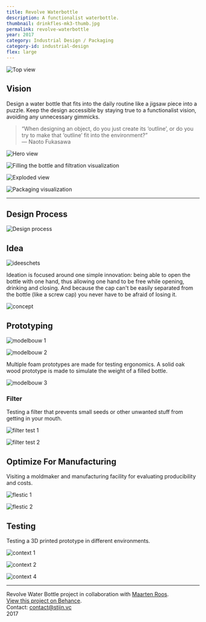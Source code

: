 ```yaml
---
title: Revolve Waterbottle
description: A functionalist waterbottle.
thumbnail: drinkfles-mk3-thumb.jpg
permalink: revolve-waterbottle
year: 2017
category: Industrial Design / Packaging
category-id: industrial-design
flex: large
---
```



![Top view](/img/portfolio/drinkfles2019-05.jpg)

## Vision

Design a water bottle that fits into the daily routine like a jigsaw piece into a puzzle. Keep the design accessible by staying true to a functionalist vision, avoiding any unnecessary gimmicks.

>“When designing an object, do you just create its ‘outline’, or do you try to make that ‘outline’ fit into the environment?”<br>
>— Naoto Fukasawa


![Hero view](/img/portfolio/drinkfles2019-01.jpg)

![Filling the bottle and filtration visualization](/img/portfolio/drinkfles2019-04.jpg)

![Exploded view](/img/portfolio/drinkfles2019-06.jpg)

![Packaging visualization](/img/portfolio/drinkfles2019-02.jpg)

---

## Design Process

![Design process](/img/portfolio/drinkfles-2/evolution-min.jpg)

## Idea

![ideeschets](/img/portfolio/drinkfles_schets.png)

Ideation is focused around one simple innovation: being able to open the bottle with one hand, thus allowing one hand to be free while opening, drinking and closing. And because the cap can't be easily separated from the bottle (like a screw cap) you never have to be afraid of losing it.

![concept](/img/portfolio/drinkfles_opening_concept.jpg)

## Prototyping

![modelbouw 1](/img/portfolio/drinkfles_modelbouw_01.jpg)

![modelbouw 2](/img/portfolio/drinkfles_modelbouw_02.jpg)

Multiple foam prototypes are made for testing ergonomics. A solid oak wood prototype is made to simulate the weight of a filled bottle.

![modelbouw 3](/img/portfolio/drinkfles_modelbouw_03.png)

### Filter

Testing a filter that prevents small seeds or other unwanted stuff from getting in your mouth.

![filter test 1](/img/portfolio/drinkfles_filtertest_01.jpg)

![filter test 2](/img/portfolio/drinkfles_filtertest_02.jpg)

## Optimize For Manufacturing

Visiting a moldmaker and manufacturing facility for evaluating producibility and costs.

![flestic 1](/img/portfolio/drinkfles_flestic_01.jpg)

![flestic 2](/img/portfolio/drinkfles_flestic_02.png)

## Testing

Testing a 3D printed prototype in different environments.

![context 1](/img/portfolio/drinkfles_context_01.jpg)

![context 2](/img/portfolio/drinkfles_context_02.jpg)

![context 4](/img/portfolio/drinkfles_context_04.jpg)

---

Revolve Water Bottle project in collaboration with [Maarten Roos](https://www.linkedin.com/in/maarten-roos-345084134/).<br>
[View this project on Behance](https://www.behance.net/gallery/58708521/Revolve-Waterbottle).<br>
Contact: [contact@stijn.vc](mailto:contact@stijn.vc)<br>
2017
